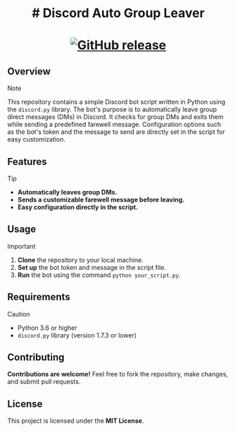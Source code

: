 <h1 align="center">
    <br>
    # Discord Auto Group Leaver
    <br>
<h1>

<p align="center">
    <a href="https://github.com/papasnags/Discord-Webhook-Spammer/releases">
        <img alt="GitHub release" src="https://img.shields.io/github/release/PapaSnags/Discord-Webhook-Spammer.svg">
    </a>
</p>


## Overview

> [!NOTE]
> This repository contains a simple Discord bot script written in Python using the `discord.py` library. The bot's purpose is to automatically leave group direct messages (DMs) in Discord. It checks for group DMs and exits them while sending a predefined farewell message. Configuration options such as the bot's token and the message to send are directly set in the script for easy customization.

## Features

> [!TIP]
> - **Automatically leaves group DMs.**
> - **Sends a customizable farewell message before leaving.**
> - **Easy configuration directly in the script.**

## Usage

> [!IMPORTANT]
> 1. **Clone** the repository to your local machine.
> 2. **Set up** the bot token and message in the script file.
> 3. **Run** the bot using the command `python your_script.py`.

## Requirements

> [!CAUTION]
> - Python 3.6 or higher
> - `discord.py` library (version 1.7.3 or lower)

## Contributing

**Contributions are welcome!** Feel free to fork the repository, make changes, and submit pull requests.

## License

This project is licensed under the **MIT License**.
